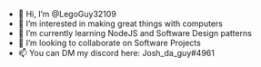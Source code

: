 - 👋 Hi, I’m @LegoGuy32109
- 👀 I’m interested in making great things with computers
- 🌱 I’m currently learning NodeJS and Software Design patterns
- 💞️ I’m looking to collaborate on Software Projects
- 📫 You can DM my discord here: Josh_da_guy#4961

<!---
LegoGuy32109/LegoGuy32109 is a ✨ special ✨ repository because its `README.md` (this file) appears on your GitHub profile.
You can click the Preview link to take a look at your changes.
--->
